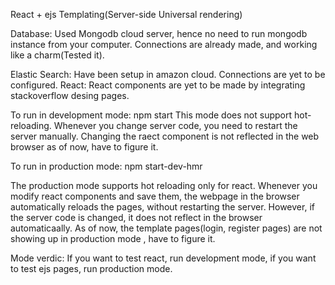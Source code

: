 React + ejs Templating(Server-side Universal rendering)


Database: Used Mongodb cloud server, hence no need to run mongodb instance from your computer. Connections are already made,
and working like a charm(Tested it).

Elastic Search: Have been setup in amazon cloud. Connections are yet to be configured.
React: React components are yet to be made by integrating stackoverflow desing pages.

To run in development mode: npm start
This mode does not support hot-reloading. Whenever you change server code, you need to restart the server manually.
Changing the raect component is not reflected in the web browser as of now, have to figure it.

To run in production mode: npm start-dev-hmr

The production mode supports hot reloading only for react. Whenever you modify react components and save them,
the webpage in the browser automatically reloads the pages, without restarting the server. However, if the server code is changed,
it does not reflect in the browser automaticaally.
As of now, the template pages(login, register pages) are not showing up in production mode , have to figure it.

Mode verdic:
 If you want to test react, run development mode,
if you want to test ejs pages, run production mode.
